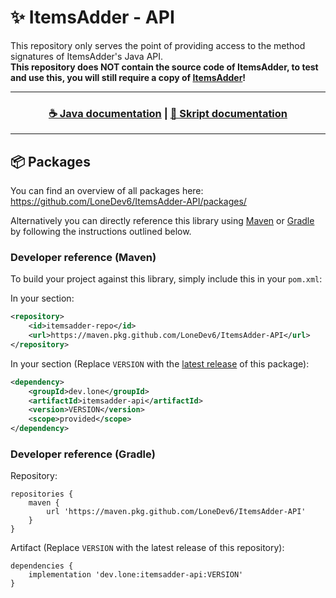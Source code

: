 # ✨ ItemsAdder - API
This repository only serves the point of providing access to the method signatures of ItemsAdder's Java API.<br>
**This repository does NOT contain the source code of ItemsAdder, to test and use this, you will still require a copy of [ItemsAdder](https://www.spigotmc.org/resources/itemsadder.73355/)!**<br>

<hr>
<h3 align="center">
<a href="https://itemsadder.plugin.ga/developers/java-api">☕ Java documentation</a> | <a href="https://itemsadder.plugin.ga/developers/skript-api">📓 Skript documentation</a>
</h3>
<hr>

## 📦 Packages
You can find an overview of all packages here:<br>
https://github.com/LoneDev6/ItemsAdder-API/packages/

Alternatively you can directly reference this library using [Maven](#developer-reference-maven) or [Gradle](#developer-reference-gradle) by following the instructions outlined below.

### Developer reference (Maven)
To build your project against this library, simply include this in your `pom.xml`:

In your **<repositories>** section:
```xml
<repository>
    <id>itemsadder-repo</id>
    <url>https://maven.pkg.github.com/LoneDev6/ItemsAdder-API</url>
</repository>
```

In your **<dependencies>** section (Replace `VERSION` with the [latest release](https://github.com/LoneDev6/ItemsAdder-API/packages?ecosystem=maven) of this package):
```xml
<dependency>
    <groupId>dev.lone</groupId>
    <artifactId>itemsadder-api</artifactId>
    <version>VERSION</version>
    <scope>provided</scope>
</dependency>
```

### Developer reference (Gradle)
Repository:
```
repositories {
    maven {
        url 'https://maven.pkg.github.com/LoneDev6/ItemsAdder-API'
    }
}
```

Artifact (Replace `VERSION` with the latest release of this repository):
```
dependencies {
    implementation 'dev.lone:itemsadder-api:VERSION'
}
```
